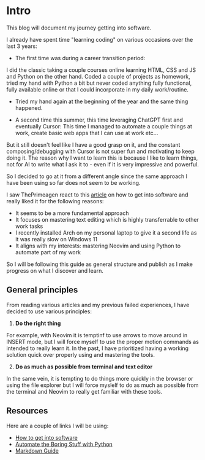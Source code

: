# Intro

This blog will document my journey getting into software.

I already have spent time "learning coding" on various occasions over the last 3 years:

- The first time was during a career transition period: 

I did the classic taking a couple courses online learning HTML, CSS and JS and Python on the other hand.
Coded a couple of projects as homework, tried my hand with Python a bit but never coded anything fully functional, fully available online or that I could incorporate in my daily work/routine.

- Tried my hand again at the beginning of the year and the same thing happened.

- A second time this summer, this time leveraging ChatGPT first and eventually Cursor:
This time I managed to automate a couple things at work, create basic web apps that I can use at work etc...

But it still doesn't feel like I have a good grasp on it, and the constant composing/debugging with Cursor is not super fun and motivating to keep doing it. The reason why I want to learn this is because I like to learn things, not for AI to write what I ask it to - even if it is very impressive and powerful.

So I decided to go at it from a different angle since the same approach I have been using so far does not seem to be working.

I saw ThePrimeagen react to this [article](https://github.com/npmaile/blog/blob/main/posts/2.%20How%20to%20get%20into%20software.md) on how to get into software and really liked it for the following reasons:

- It seems to be a more fundamental approach
- It focuses on mastering text editing which is highly transferrable to other work tasks
- I recently installed Arch on my personal laptop to give it a second life as it was really slow on Windows 11
- It aligns with my interests: mastering Neovim and using Python to automate part of my work

So I will be following this guide as general structure and publish as I make progress on what I discover and learn.

## General principles

From reading various articles and my previous failed experiences, I have decided to use various principles:

 1. **Do the right thing**

For example, with Neovim it is temptinf to use arrows to move around in INSERT mode, but I will force myself to use the proper motion commands as intended to really learn it. In the past, I have prioritized having a working solution quick over properly using and mastering the tools.

2. **Do as much as possible from terminal and text editor**

In the same vein, it is tempting to do things more quickly in the browser or using the file explorer but I will force myslelf to do as much as possible from the terminal and Neovim to really get familiar with these tools.

## Resources

Here are a couple of links I will be using:

- [How to get into software](https://github.com/npmaile/blog/blob/main/posts/2.%20How%20to%20get%20into%20software.md)
- [Automate the Boring Stuff with Python](https://automatetheboringstuff.com)
- [Markdown Guide](https://www.markdownguide.org/)


